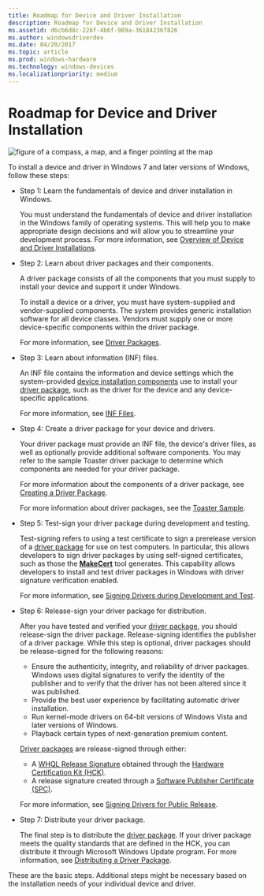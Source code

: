 ```yaml
---
title: Roadmap for Device and Driver Installation
description: Roadmap for Device and Driver Installation
ms.assetid: d6cb6d8c-226f-4b6f-989a-36184236f826
ms.author: windowsdriverdev
ms.date: 04/20/2017
ms.topic: article
ms.prod: windows-hardware
ms.technology: windows-devices
ms.localizationpriority: medium
---
```


# Roadmap for Device and Driver Installation


![figure of a compass, a map, and a finger pointing at the map](images/map-hand-sml.png)

To install a device and driver in Windows 7 and later versions of Windows, follow these steps:

-   Step 1: Learn the fundamentals of device and driver installation in Windows.

    You must understand the fundamentals of device and driver installation in the Windows family of operating systems. This will help you to make appropriate design decisions and will allow you to streamline your development process. For more information, see [Overview of Device and Driver Installations](overview-of-device-and-driver-installation.md).

-   Step 2: Learn about driver packages and their components.

    A driver package consists of all the components that you must supply to install your device and support it under Windows.

    To install a device or a driver, you must have system-supplied and vendor-supplied components. The system provides generic installation software for all device classes. Vendors must supply one or more device-specific components within the driver package.

    For more information, see [Driver Packages](driver-packages.md).

-   Step 3: Learn about information (INF) files.

    An INF file contains the information and device settings which the system-provided [device installation components](https://msdn.microsoft.com/library/windows/hardware/ff541277) use to install your [driver package](driver-packages.md), such as the driver for the device and any device-specific applications.

    For more information, see [INF Files](inf-files.md).

-   Step 4: Create a driver package for your device and drivers.

    Your driver package must provide an INF file, the device's driver files, as well as optionally provide additional software components. You may refer to the sample Toaster driver package to determine which components are needed for your driver package.

    For more information about the components of a driver package, see [Creating a Driver Package](https://msdn.microsoft.com/windows-drivers/develop/creating_a_driver_package).

    For more information about driver packages, see the [Toaster Sample](http://go.microsoft.com/fwlink/p/?linkid=256195).

-   Step 5: Test-sign your driver package during development and testing.

    Test-signing refers to using a test certificate to sign a prerelease version of a [driver package](driver-packages.md) for use on test computers. In particular, this allows developers to sign driver packages by using self-signed certificates, such as those the [**MakeCert**](https://msdn.microsoft.com/library/windows/hardware/ff548309) tool generates. This capability allows developers to install and test driver packages in Windows with driver signature verification enabled.

    For more information, see [Signing Drivers during Development and Test](signing-drivers-during-development-and-test.md).

-   Step 6: Release-sign your driver package for distribution.

    After you have tested and verified your [driver package](driver-packages.md), you should release-sign the driver package. Release-signing identifies the publisher of a driver package. While this step is optional, driver packages should be release-signed for the following reasons:

    -   Ensure the authenticity, integrity, and reliability of driver packages. Windows uses digital signatures to verify the identity of the publisher and to verify that the driver has not been altered since it was published.
    -   Provide the best user experience by facilitating automatic driver installation.
    -   Run kernel-mode drivers on 64-bit versions of Windows Vista and later versions of Windows.
    -   Playback certain types of next-generation premium content.

    [Driver packages](driver-packages.md) are release-signed through either:

    -   A [WHQL Release Signature](whql-release-signature.md) obtained through the [Hardware Certification Kit (HCK)](http://go.microsoft.com/fwlink/p/?linkid=227016).
    -   A release signature created through a [Software Publisher Certificate (SPC)](software-publisher-certificate.md).

    For more information, see [Signing Drivers for Public Release](signing-drivers-for-public-release--windows-vista-and-later-.md).

-   Step 7: Distribute your driver package.

    The final step is to distribute the [driver package](driver-packages.md). If your driver package meets the quality standards that are defined in the HCK, you can distribute it through Microsoft Windows Update program. For more information, see [Distributing a Driver Package](https://msdn.microsoft.com/windows-drivers/develop/distributing_a_driver_package_win8).

These are the basic steps. Additional steps might be necessary based on the installation needs of your individual device and driver.

 

 





